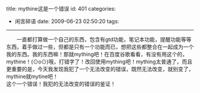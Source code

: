 title: mythine这是一个错误
id: 401
categories:
  - 闲言碎语
date: 2009-06-23 02:50:20
tags:
---

　　一直都打算做一个自己的东西，包含有gtd功能，笔记本功能，提醒功能等等东西，着手做过一些，但都是只有一个功能而已，想把这些都整合在一起成为一个我的东西。我的东西嘛！那就mything吧！在百度谷歌看看，有没有用这个的，mythine！(⊙o⊙)哦，打错字了！改回使用mything吧！mything太普通了，而且更重要的是，今天我发现我犯了一个无法改变的错误，既然无法改变，就别变了，mythine就mytine吧！
</br> 这个一个错误！我犯的无法改变的错误的鉴证！